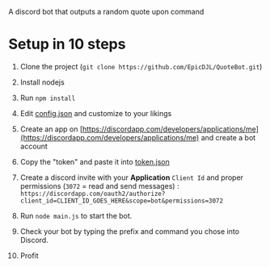 A discord bot that outputs a random quote upon command  

# Setup in 10 steps

1.  Clone the project (`git clone https://github.com/EpicDJL/QuoteBot.git`)

2.  Install nodejs

3.  Run `npm install`

4.  Edit [config.json](config.json) and customize to your likings

5.  Create an app on [https://discordapp.com/developers/applications/me](https://discordapp.com/developers/applications/me) and create a bot account

6.  Copy the "token" and paste it into [token.json](token.json)

7.  Create a discord invite with your **Application** `Client Id` and proper permissions (`3072` = read and send messages) : `https://discordapp.com/oauth2/authorize?client_id=CLIENT_ID_GOES_HERE&scope=bot&permissions=3072`

8.  Run `node main.js` to start the bot.

9.  Check your bot by typing the prefix and command you chose into Discord.

10. Profit
